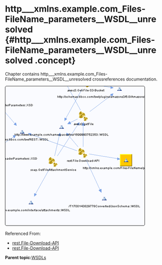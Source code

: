 # http\_\_\_xmlns.example.com\_Files-FileName\_parameters\_\_WSDL\_\_unresolved {#http___xmlns.example.com_Files-FileName_parameters__WSDL__unresolved .concept}

Chapter contains http\_\_\_xmlns.example.com\_Files-FileName\_parameters\_\_WSDL\_\_unresolved crossreferences documentation.

![](cross_http___xmlns.example.com_Files-FileName_parameters__WSDL.png)

Referenced From:

-   [rest.File-Download-API](../../../projects/com.odido-rfp-demo/Processes/rest/File-Download-API.bwp.md)
-   [rest.File-Download-API](../../../projects/com.odido-rfp-demo.application_1.0.0_ear/Processes/rest/File-Download-API.bwp.md)

**Parent topic:**[WSDLs](../../../cross/dependencies/wsdls/wsdls.md)

